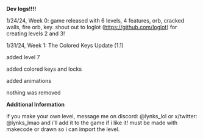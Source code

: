  


**Dev logs!!!!**

1/24/24, Week 0: game released with 6 levels, 4 features, orb, cracked walls, fire orb, key.
shout out to loglot (https://github.com/loglot) for creating levels 2 and 3!

1/31/24, Week 1: The Colored Keys Update (1.1)

added level 7

added colored keys and locks

added animations

nothing was removed



**Additional Information**

if you make your own level, message me on discord: @lynks_lol or x/twitter: @lynks_lmao and i'll add it to the game if i like it! must be made with makecode or drawn so i can import the level.
